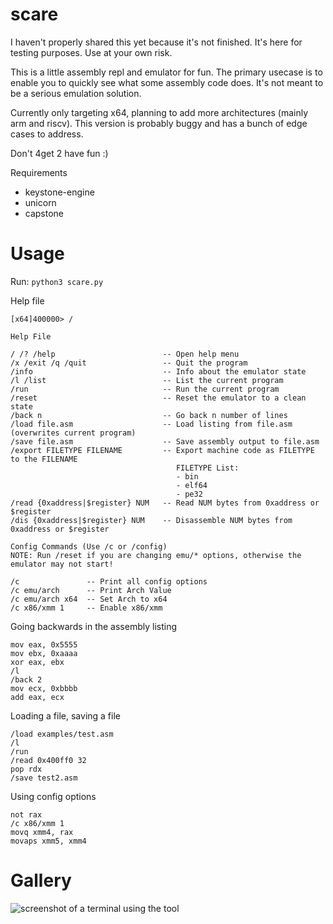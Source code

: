 # scare

I haven't properly shared this yet because it's not finished. It's here for testing purposes. Use at your own risk.

This is a little assembly repl and emulator for fun. The primary usecase is to enable you to quickly see what some assembly code does. It's not meant to be a serious emulation solution.

Currently only targeting x64, planning to add more architectures (mainly arm and riscv). This version is probably buggy and has a bunch of edge cases to address.

Don't 4get 2 have fun :)

Requirements
- keystone-engine
- unicorn
- capstone

# Usage

Run: `python3 scare.py`

Help file
```
[x64]400000> /

Help File

/ /? /help                        -- Open help menu
/x /exit /q /quit                 -- Quit the program
/info                             -- Info about the emulator state
/l /list                          -- List the current program
/run                              -- Run the current program
/reset                            -- Reset the emulator to a clean state
/back n                           -- Go back n number of lines
/load file.asm                    -- Load listing from file.asm (overwrites current program)
/save file.asm                    -- Save assembly output to file.asm
/export FILETYPE FILENAME         -- Export machine code as FILETYPE to the FILENAME
                                     FILETYPE List:
                                     - bin
                                     - elf64
                                     - pe32
/read {0xaddress|$register} NUM   -- Read NUM bytes from 0xaddress or $register
/dis {0xaddress|$register} NUM    -- Disassemble NUM bytes from 0xaddress or $register

Config Commands (Use /c or /config)
NOTE: Run /reset if you are changing emu/* options, otherwise the emulator may not start!

/c               -- Print all config options
/c emu/arch      -- Print Arch Value
/c emu/arch x64  -- Set Arch to x64
/c x86/xmm 1     -- Enable x86/xmm
```

Going backwards in the assembly listing
```
mov eax, 0x5555
mov ebx, 0xaaaa
xor eax, ebx
/l
/back 2
mov ecx, 0xbbbb
add eax, ecx
```

Loading a file, saving a file
```
/load examples/test.asm
/l
/run
/read 0x400ff0 32
pop rdx
/save test2.asm
```

Using config options

```
not rax
/c x86/xmm 1
movq xmm4, rax
movaps xmm5, xmm4
```

# Gallery

![screenshot of a terminal using the tool](https://user-images.githubusercontent.com/26436276/225543014-fd356435-a567-479f-ac0e-a968019d6537.png)


